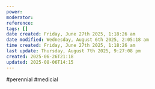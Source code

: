 ```yaml
---
power: 
moderator: 
reference: 
tags: []
date created: Friday, June 27th 2025, 1:18:26 am
date modified: Wednesday, August 6th 2025, 2:05:18 am
time created: Friday, June 27th 2025, 1:18:26 am
last update: Thursday, August 7th 2025, 9:27:08 pm
created: 2025-06-26T21:18
updated: 2025-08-06T14:15
---
```

#perennial #medicial

